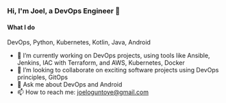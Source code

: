 ### Hi, I'm Joel, a DevOps Engineer 👋

<!--
**jtoguntoye/jtoguntoye** is a ✨ _special_ ✨ repository because its `README.md` (this file) appears on your GitHub profile. -->
#### What I do
DevOps, Python, Kubernetes, Kotlin, Java, Android

- 🔭 I’m currently working on DevOps projects, using tools like Ansible, Jenkins, IAC with Terraform, and AWS, Kubernetes, Docker   
- 👯 I’m looking to collaborate on exciting software projects using DevOps principles, GitOps
- 💬 Ask me about DevOps and Android
- 📫 How to reach me: joeloguntoye@gmail.com


